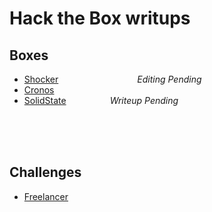 # Hack the Box writups

## Boxes

- [Shocker](./Shocker.md)         <span id=pending>_Editing Pending_</span>
- [Cronos](./Cronos.md)
- [SolidState](./SolidState.md)     <span id=pending>_Writeup Pending_</span>


<br/>
<br/>
<br/>

## Challenges

- [Freelancer](./challenges/freelancer.md)
